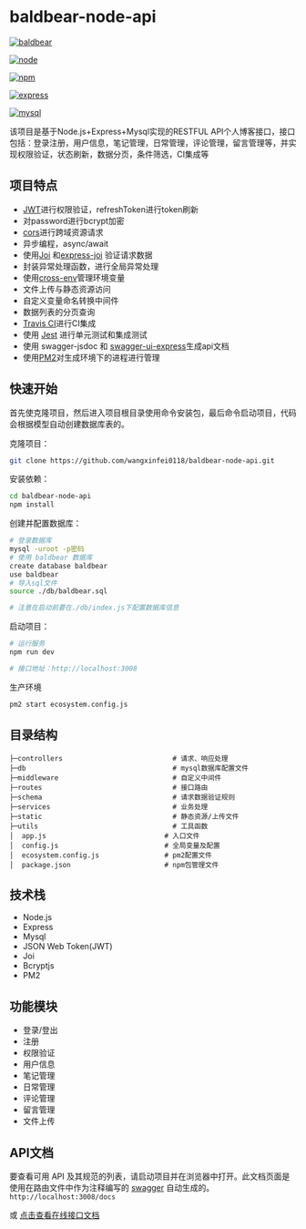 # baldbear-node-api

[![baldbear](https://img.shields.io/badge/%E7%A7%83%E5%A4%B4%E7%86%8A-%40baldbear-brightgreen)](http://baldbear.cn/)

[![node](https://img.shields.io/badge/node-v14.19.0-blue)](http://baldbear.cn/)

[![npm](https://img.shields.io/badge/npm-v6.14.16-blue)](http://baldbear.cn/)

[![express](https://img.shields.io/badge/express-%5E4.17.1-blue)](https://www.npmjs.com/package/express)

[![mysql](https://img.shields.io/badge/mysql-%5E2.18.1-blue)](http://baldbear.cn/)

该项目是基于Node.js+Express+Mysql实现的RESTFUL API个人博客接口，接口包括：登录注册，用户信息，笔记管理，日常管理，评论管理，留言管理等，并实现权限验证，状态刷新，数据分页，条件筛选，CI集成等

## 项目特点

- [JWT](https://github.com/auth0/node-jsonwebtoken)进行权限验证，refreshToken进行token刷新
- 对password进行bcrypt加密
- [cors](https://github.com/expressjs/cors)进行跨域资源请求
- 异步编程，async/await
- 使用[Joi](https://github.com/hapijs/joi) 和[express-joi](https://www.npmjs.com/package/@escook/express-joi) 验证请求数据
- 封装异常处理函数，进行全局异常处理
- 使用[cross-env](https://github.com/kentcdodds/cross-env#readme)管理环境变量
- 文件上传与静态资源访问
- 自定义变量命名转换中间件
- 数据列表的分页查询
- [Travis CI](https://travis-ci.org/)进行CI集成
- 使用 [Jest](https://jestjs.io/) 进行单元测试和集成测试
- 使用 swagger-jsdoc 和 [swagger-ui-express](https://github.com/scottie1984/swagger-ui-express)生成api文档
- 使用[PM2](https://pm2.keymetrics.io/)对生成环境下的进程进行管理

## 快速开始

首先使克隆项目，然后进入项目根目录使用命令安装包，最后命令启动项目，代码会根据模型自动创建数据库表的。

克隆项目：

```bash
git clone https://github.com/wangxinfei0118/baldbear-node-api.git
```

安装依赖：

```bash
cd baldbear-node-api
npm install
```

创建并配置数据库：

```bash
# 登录数据库
mysql -uroot -p密码
# 使用 baldbear 数据库
create database baldbear
use baldbear
# 导入sql文件
source ./db/baldbear.sql

# 注意在启动前要在./db/index.js下配置数据库信息
```

启动项目：

```bash
# 运行服务
npm run dev

# 接口地址：http://localhost:3008
```

生产环境

```bash
pm2 start ecosystem.config.js
```

## 目录结构

```
├─controllers                           # 请求、响应处理 
├─db                                  	# mysql数据库配置文件
├─middleware							# 自定义中间件
├─routes								# 接口路由
├─schema								# 请求数据验证规则
├─services								# 业务处理
├─static								# 静态资源/上传文件
├─utils                                 # 工具函数
│  app.js                             # 入口文件
│  config.js                          # 全局变量及配置
│  ecosystem.config.js                # pm2配置文件
│  package.json                       # npm包管理文件
```

## 技术栈

- Node.js
- Express
- Mysql
- JSON Web Token(JWT)
- Joi
- Bcryptjs
- PM2

## 功能模块

- 登录/登出
- 注册
- 权限验证
- 用户信息
- 笔记管理
- 日常管理
- 评论管理
- 留言管理
- 文件上传

## API文档

要查看可用 API 及其规范的列表，请启动项目并在浏览器中打开。此文档页面是使用在路由文件中作为注释编写的 [swagger](https://swagger.io/) 自动生成的。`http://localhost:3008/docs`

或 [点击查看在线接口文档](http://baldbear.cn/) 
